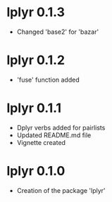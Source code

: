 # lplyr 0.1.3

* Changed 'base2' for 'bazar'


# lplyr 0.1.2

* 'fuse' function added


# lplyr 0.1.1

* Dplyr verbs added for pairlists
* Updated README.md file
* Vignette created


# lplyr 0.1.0

* Creation of the package 'lplyr'